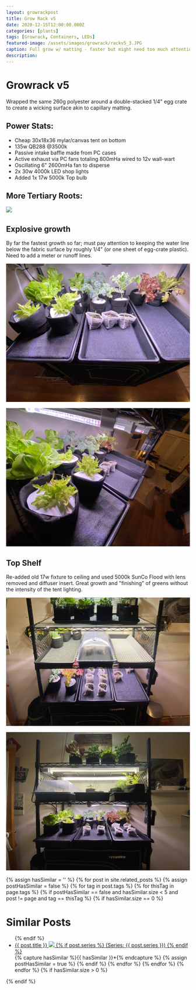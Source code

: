 ```yaml
---
layout: growrackpost
title: Grow Rack v5
date: 2020-12-15T12:00:00.000Z
categories: [plants]
tags: [Growrack, Containers, LEDs]
featured-image: /assets/images/growrack/rackv5_3.JPG
caption: Full grow w/ matting - faster but might need too much attention
description:
---
```

 
# Growrack v5
Wrapped the same 260g polyester around a double-stacked 1/4" egg crate to create a wicking surface akin to capillary matting.
 
## Power Stats:
- Cheap 30x18x36 mylar/canvas tent on bottom 
- 135w QB288 @3500k
- Passive intake baffle made from PC cases
- Active exhaust via PC fans totaling 800mHa wired to 12v wall-wart
- Oscillating 6" 2600mHa fan to disperse
- 2x 30w 4000k LED shop lights
- Added 1x 17w 5000k Top bulb
 
## More Tertiary Roots:
<a data-fancybox="gallery" href="/assets/images/growrack/rackv5_6.JPG"><img class="projectimage" src="/assets/images/growrack/rackv5_6.JPG"></a>
 
## Explosive growth
 
By far the fastest growth so far; must pay attention to keeping the water line below the fabric surface by roughly 1/4" (or one sheet of egg-crate plastic). Need to add a meter or runoff lines.
 
<a data-fancybox="gallery" href="/assets/images/growrack/rackv5_5.JPG"><img class="projectimage" src="/assets/images/growrack/rackv5_5.JPG"></a>
 
<a data-fancybox="gallery" href="/assets/images/growrack/rackv5_4.JPG"><img class="projectimage" src="/assets/images/growrack/rackv5_4.JPG"></a>
 
## Top Shelf
 
Re-added old 17w fixture to ceiling and used 5000k SunCo Flood with lens removed and diffuser insert. Great growth and "finishing" of greens without the intensity of the tent lighting.
 
<a data-fancybox="gallery" href="/assets/images/growrack/rackv5_1.JPG"><img class="projectimage" src="/assets/images/growrack/rackv5_1.JPG"></a>
 
<a data-fancybox="gallery" href="/assets/images/growrack/rackv5_3.JPG"><img class="projectimage" src="/assets/images/growrack/rackv5_3.JPG"></a>
 
{% assign hasSimilar = '' %}
{% for post in site.related_posts %}
{% assign postHasSimilar = false %}
{% for tag in post.tags %}
{% for thisTag in page.tags %}
{% if postHasSimilar == false and hasSimilar.size < 5 and post != page and tag == thisTag %}
{% if hasSimilar.size == 0 %}
# Similar Posts
<ul>
{% endif %}
<li class="relatedPost">
<a href="{{ site.url }}{{ post.url }}">{{ post.title }}
<img src="{{ post.featured-image }}" class='postlistimage' />
{% if post.series %}
(Series: {{ post.series }})
{% endif %}
</a>
</li>
{% capture hasSimilar %}{{ hasSimilar }}*{% endcapture %}
{% assign postHasSimilar = true %}
{% endif %}
{% endfor %}
{% endfor %}
{% endfor %}
{% if hasSimilar.size > 0 %}
</ul>
{% endif %}
 
 
 
 
 
 

